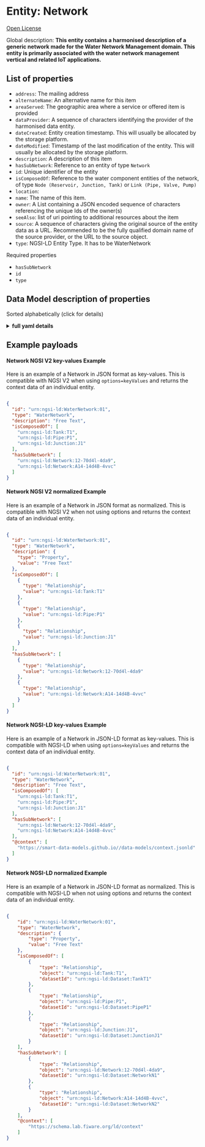 Entity: Network  
===============  
[Open License](https://github.com/smart-data-models//dataModel.WaterNetworkManagement/blob/master/Network/LICENSE.md)  
Global description: **This entity contains a harmonised description of a generic network made for the Water Network Management domain. This entity is primarily associated with the water network management vertical and related IoT applications.**  

## List of properties  

- `address`: The mailing address  - `alternateName`: An alternative name for this item  - `areaServed`: The geographic area where a service or offered item is provided  - `dataProvider`: A sequence of characters identifying the provider of the harmonised data entity.  - `dateCreated`: Entity creation timestamp. This will usually be allocated by the storage platform.  - `dateModified`: Timestamp of the last modification of the entity. This will usually be allocated by the storage platform.  - `description`: A description of this item  - `hasSubNetwork`: Reference to an entity of type `Network`  - `id`: Unique identifier of the entity  - `isComposedOf`: Reference to the water component entities of the network, of type `Node (Reservoir, Junction, Tank)` or `Link (Pipe, Valve, Pump)`  - `location`:   - `name`: The name of this item.  - `owner`: A List containing a JSON encoded sequence of characters referencing the unique Ids of the owner(s)  - `seeAlso`: list of uri pointing to additional resources about the item  - `source`: A sequence of characters giving the original source of the entity data as a URL. Recommended to be the fully qualified domain name of the source provider, or the URL to the source object.  - `type`: NGSI-LD Entity Type. It has to be WaterNetwork    
Required properties  
- `hasSubNetwork`  - `id`  - `type`  ## Data Model description of properties  
Sorted alphabetically (click for details)  
<details><summary><strong>full yaml details</strong></summary>    
```yaml  
Network:    
  description: 'This entity contains a harmonised description of a generic network made for the Water Network Management domain. This entity is primarily associated with the water network management vertical and related IoT applications.'    
  properties:    
    address:    
      description: 'The mailing address'    
      properties:    
        addressCountry:    
          description: 'Property. The country. For example, Spain. Model:''https://schema.org/addressCountry'''    
          type: string    
        addressLocality:    
          description: 'Property. The locality in which the street address is, and which is in the region. Model:''https://schema.org/addressLocality'''    
          type: string    
        addressRegion:    
          description: 'Property. The region in which the locality is, and which is in the country. Model:''https://schema.org/addressRegion'''    
          type: string    
        areaServed:    
          description: 'Property. The geographic area where a service or offered item is provided. Model:''https://schema.org/areaServed'''    
          type: string    
        postOfficeBoxNumber:    
          description: 'Property. The post office box number for PO box addresses. For example, Spain. Model:''https://schema.org/postOfficeBoxNumber'''    
          type: string    
        postalCode:    
          description: 'Property. The postal code. For example, Spain. Model:''https://schema.org/https://schema.org/postalCode'''    
          type: string    
        streetAddress:    
          description: 'Property. The street address. Model:''https://schema.org/streetAddress'''    
          type: string    
      type: Property    
      x-ngsi:    
        model: https://schema.org/adddress    
    alternateName:    
      description: 'An alternative name for this item'    
      type: Property    
    areaServed:    
      description: 'The geographic area where a service or offered item is provided'    
      type: Property    
      x-ngsi:    
        model: https://schema.org/Text    
    dataProvider:    
      description: 'A sequence of characters identifying the provider of the harmonised data entity.'    
      type: Property    
    dateCreated:    
      description: 'Entity creation timestamp. This will usually be allocated by the storage platform.'    
      format: date-time    
      type: Property    
    dateModified:    
      description: 'Timestamp of the last modification of the entity. This will usually be allocated by the storage platform.'    
      format: date-time    
      type: Property    
    description:    
      description: 'A description of this item'    
      type: Property    
    hasSubNetwork:    
      description: 'Reference to an entity of type `Network`'    
      items:    
        anyOf:    
          - maxLength: 256    
            minLength: 1    
            pattern: ^[\w\-\.\{\}\$\+\*\[\]`|~^@!,:\\]+$    
            type: string    
          - format: uri    
            type: string    
      type: Relationship    
      x-ngsi:    
        model: https://schema.org/Text    
    id:    
      anyOf: &network_-_properties_-_owner_-_items_-_anyof    
        - description: 'Property. Identifier format of any NGSI entity'    
          maxLength: 256    
          minLength: 1    
          pattern: ^[\w\-\.\{\}\$\+\*\[\]`|~^@!,:\\]+$    
          type: string    
        - description: 'Property. Identifier format of any NGSI entity'    
          format: uri    
          type: string    
      description: 'Unique identifier of the entity'    
      type: Property    
    isComposedOf:    
      description: 'Reference to the water component entities of the network, of type `Node (Reservoir, Junction, Tank)` or `Link (Pipe, Valve, Pump)`'    
      items:    
        anyOf:    
          - maxLength: 256    
            minLength: 1    
            pattern: ^[\w\-\.\{\}\$\+\*\[\]`|~^@!,:\\]+$    
            type: string    
          - format: uri    
            type: string    
      type: Relationship    
    location:    
      $id: https://geojson.org/schema/Geometry.json    
      $schema: "http://json-schema.org/draft-07/schema#"    
      oneOf:    
        - properties:    
            bbox:    
              items:    
                type: number    
              minItems: 4    
              type: array    
            coordinates:    
              items:    
                type: number    
              minItems: 2    
              type: array    
            type:    
              enum:    
                - Point    
              type: string    
          required:    
            - type    
            - coordinates    
          title: 'GeoJSON Point'    
          type: object    
        - properties:    
            bbox:    
              items:    
                type: number    
              minItems: 4    
              type: array    
            coordinates:    
              items:    
                items:    
                  type: number    
                minItems: 2    
                type: array    
              minItems: 2    
              type: array    
            type:    
              enum:    
                - LineString    
              type: string    
          required:    
            - type    
            - coordinates    
          title: 'GeoJSON LineString'    
          type: object    
        - properties:    
            bbox:    
              items:    
                type: number    
              minItems: 4    
              type: array    
            coordinates:    
              items:    
                items:    
                  items:    
                    type: number    
                  minItems: 2    
                  type: array    
                minItems: 4    
                type: array    
              type: array    
            type:    
              enum:    
                - Polygon    
              type: string    
          required:    
            - type    
            - coordinates    
          title: 'GeoJSON Polygon'    
          type: object    
        - properties:    
            bbox:    
              items:    
                type: number    
              minItems: 4    
              type: array    
            coordinates:    
              items:    
                items:    
                  type: number    
                minItems: 2    
                type: array    
              type: array    
            type:    
              enum:    
                - MultiPoint    
              type: string    
          required:    
            - type    
            - coordinates    
          title: 'GeoJSON MultiPoint'    
          type: object    
        - properties:    
            bbox:    
              items:    
                type: number    
              minItems: 4    
              type: array    
            coordinates:    
              items:    
                items:    
                  items:    
                    type: number    
                  minItems: 2    
                  type: array    
                minItems: 2    
                type: array    
              type: array    
            type:    
              enum:    
                - MultiLineString    
              type: string    
          required:    
            - type    
            - coordinates    
          title: 'GeoJSON MultiLineString'    
          type: object    
        - properties:    
            bbox:    
              items:    
                type: number    
              minItems: 4    
              type: array    
            coordinates:    
              items:    
                items:    
                  items:    
                    items:    
                      type: number    
                    minItems: 2    
                    type: array    
                  minItems: 4    
                  type: array    
                type: array    
              type: array    
            type:    
              enum:    
                - MultiPolygon    
              type: string    
          required:    
            - type    
            - coordinates    
          title: 'GeoJSON MultiPolygon'    
          type: object    
      title: 'GeoJSON Geometry'    
    name:    
      description: 'The name of this item.'    
      type: Property    
    owner:    
      description: 'A List containing a JSON encoded sequence of characters referencing the unique Ids of the owner(s)'    
      items:    
        anyOf: *network_-_properties_-_owner_-_items_-_anyof    
        description: 'Property. Unique identifier of the entity'    
      type: Property    
    seeAlso:    
      description: 'list of uri pointing to additional resources about the item'    
      oneOf:    
        - items:    
            - format: uri    
              type: string    
          minItems: 1    
          type: array    
        - format: uri    
          type: string    
      type: Property    
    source:    
      description: 'A sequence of characters giving the original source of the entity data as a URL. Recommended to be the fully qualified domain name of the source provider, or the URL to the source object.'    
      type: Property    
    type:    
      description: 'NGSI-LD Entity Type. It has to be WaterNetwork'    
      enum:    
        - WaterNetwork    
      type: Property    
  required:    
    - id    
    - type    
    - hasSubNetwork    
  type: object    
```  
</details>    
## Example payloads    
#### Network NGSI V2 key-values Example    
Here is an example of a Network in JSON format as key-values. This is compatible with NGSI V2 when  using `options=keyValues` and returns the context data of an individual entity.  
```json  
{  
  "id": "urn:ngsi-ld:WaterNetwork:01",  
  "type": "WaterNetwork",  
  "description": "Free Text",  
  "isComposedOf": [  
    "urn:ngsi-ld:Tank:T1",  
    "urn:ngsi-ld:Pipe:P1",  
    "urn:ngsi-ld:Junction:J1"  
  ],  
  "hasSubNetwork": [  
    "urn:ngsi-ld:Network:12-70d4l-4da9",  
    "urn:ngsi-ld:Network:A14-14d4B-4vvc"  
  ]  
}  
```  
#### Network NGSI V2 normalized Example    
Here is an example of a Network in JSON format as normalized. This is compatible with NGSI V2 when not using options and returns the context data of an individual entity.  
```json  
{  
  "id": "urn:ngsi-ld:WaterNetwork:01",  
  "type": "WaterNetwork",  
  "description": {  
    "type": "Property",  
    "value": "Free Text"  
  },  
  "isComposedOf": [  
    {  
      "type": "Relationship",  
      "value": "urn:ngsi-ld:Tank:T1"  
    },  
    {  
      "type": "Relationship",  
      "value": "urn:ngsi-ld:Pipe:P1"  
    },  
    {  
      "type": "Relationship",  
      "value": "urn:ngsi-ld:Junction:J1"  
    }  
  ],  
  "hasSubNetwork": [  
    {  
      "type": "Relationship",  
      "value": "urn:ngsi-ld:Network:12-70d4l-4da9"  
    },  
    {  
      "type": "Relationship",  
      "value": "urn:ngsi-ld:Network:A14-14d4B-4vvc"  
    }  
  ]  
}  
```  
#### Network NGSI-LD key-values Example    
Here is an example of a Network in JSON-LD format as key-values. This is compatible with NGSI-LD when  using `options=keyValues` and returns the context data of an individual entity.  
```json  
{  
  "id": "urn:ngsi-ld:WaterNetwork:01",  
  "type": "WaterNetwork",  
  "description": "Free Text",  
  "isComposedOf": [  
    "urn:ngsi-ld:Tank:T1",  
    "urn:ngsi-ld:Pipe:P1",  
    "urn:ngsi-ld:Junction:J1"  
  ],  
  "hasSubNetwork": [  
    "urn:ngsi-ld:Network:12-70d4l-4da9",  
    "urn:ngsi-ld:Network:A14-14d4B-4vvc"  
  ],  
  "@context": [  
    "https://smart-data-models.github.io//data-models/context.jsonld"  
  ]  
}  
```  
#### Network NGSI-LD normalized Example    
Here is an example of a Network in JSON-LD format as normalized. This is compatible with NGSI-LD when not using options and returns the context data of an individual entity.  
```json  
{  
    "id": "urn:ngsi-ld:WaterNetwork:01",  
    "type": "WaterNetwork",  
    "description": {  
        "type": "Property",  
        "value": "Free Text"  
    },  
    "isComposedOf": [  
        {  
            "type": "Relationship",  
            "object": "urn:ngsi-ld:Tank:T1",  
            "datasetId": "urn:ngsi-ld:Dataset:TankT1"  
        },  
        {  
            "type": "Relationship",  
            "object": "urn:ngsi-ld:Pipe:P1",  
            "datasetId": "urn:ngsi-ld:Dataset:PipeP1"  
        },  
        {  
            "type": "Relationship",  
            "object": "urn:ngsi-ld:Junction:J1",  
            "datasetId": "urn:ngsi-ld:Dataset:JunctionJ1"  
        }  
    ],  
    "hasSubNetwork": [  
        {  
            "type": "Relationship",  
            "object": "urn:ngsi-ld:Network:12-70d4l-4da9",  
            "datasetId": "urn:ngsi-ld:Dataset:NetworkN1"  
        },  
        {  
            "type": "Relationship",  
            "object": "urn:ngsi-ld:Network:A14-14d4B-4vvc",  
            "datasetId": "urn:ngsi-ld:Dataset:NetworkN2"  
        }  
    ],  
    "@context": [  
        "https://schema.lab.fiware.org/ld/context"  
    ]  
}  
```  
